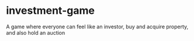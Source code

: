 # investment-game
A game where everyone can feel like an investor, buy and acquire property, and also hold an auction
